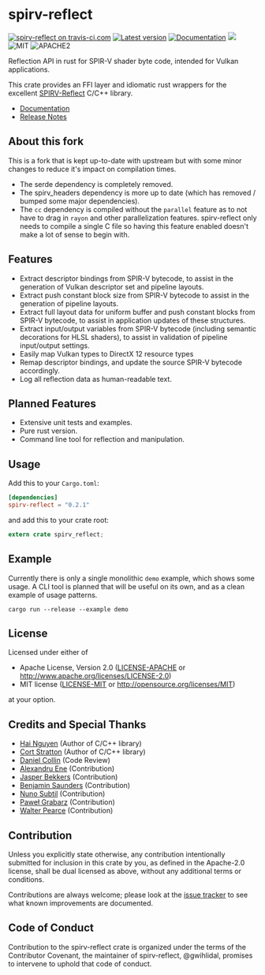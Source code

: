 spirv-reflect
========

[![spirv-reflect on travis-ci.com](https://travis-ci.com/gwihlidal/spirv-reflect-rs.svg?branch=master)](https://travis-ci.com/gwihlidal/spirv-reflect-rs)
[![Latest version](https://img.shields.io/crates/v/spirv-reflect.svg)](https://crates.io/crates/spirv-reflect)
[![Documentation](https://docs.rs/spirv-reflect/badge.svg)](https://docs.rs/spirv-reflect)
[![](https://tokei.rs/b1/github/gwihlidal/spirv-reflect-rs)](https://github.com/gwihlidal/spirv-reflect-rs)
![MIT](https://img.shields.io/badge/license-MIT-blue.svg)
![APACHE2](https://img.shields.io/badge/license-APACHE2-blue.svg)

Reflection API in rust for SPIR-V shader byte code, intended for Vulkan applications.

This crate provides an FFI layer and idiomatic rust wrappers for the excellent [SPIRV-Reflect](https://github.com/chaoticbob/SPIRV-Reflect) C/C++ library.

- [Documentation](https://docs.rs/spirv-reflect)
- [Release Notes](https://github.com/gwihlidal/spirv-reflect-rs/releases)

## About this fork

This is a fork that is kept up-to-date with upstream but with some minor changes to reduce it's impact on compilation times.

* The serde dependency is completely removed.
* The spirv_headers dependency is more up to date (which has removed / bumped some major dependencies).
* The `cc` dependency is compiled without the `parallel` feature as to not have to drag in `rayon` and other parallelization features. spirv-reflect only needs to compile a single C file so having this feature enabled doesn't make a lot of sense to begin with.

## Features

* Extract descriptor bindings from SPIR-V bytecode, to assist in the generation of Vulkan descriptor set and pipeline layouts.
* Extract push constant block size from SPIR-V bytecode to assist in the generation of pipeline layouts.
* Extract full layout data for uniform buffer and push constant blocks from SPIR-V bytecode, to assist in application updates of these structures.
* Extract input/output variables from SPIR-V bytecode (including semantic decorations for HLSL shaders), to assist in validation of pipeline input/output settings.
* Easily map Vulkan types to DirectX 12 resource types
* Remap descriptor bindings, and update the source SPIR-V bytecode accordingly.
* Log all reflection data as human-readable text.

## Planned Features

* Extensive unit tests and examples.
* Pure rust version.
* Command line tool for reflection and manipulation.

## Usage

Add this to your `Cargo.toml`:

```toml
[dependencies]
spirv-reflect = "0.2.1"
```

and add this to your crate root:

```rust
extern crate spirv_reflect;
```

## Example

Currently there is only a single monolithic `demo` example, which shows some usage. A CLI tool is planned that will be useful on its own, and as a clean example of usage patterns.

```shell
cargo run --release --example demo
```

## License

Licensed under either of

 * Apache License, Version 2.0 ([LICENSE-APACHE](LICENSE-APACHE) or http://www.apache.org/licenses/LICENSE-2.0)
 * MIT license ([LICENSE-MIT](LICENSE-MIT) or http://opensource.org/licenses/MIT)

at your option.

## Credits and Special Thanks

- [Hai Nguyen](https://github.com/chaoticbob) (Author of C/C++ library)
- [Cort Stratton](https://github.com/cdwfs) (Author of C/C++ library)
- [Daniel Collin](https://github.com/emoon) (Code Review)
- [Alexandru Ene](https://github.com/AlexEne) (Contribution)
- [Jasper Bekkers](https://github.com/Jasper-Bekkers) (Contribution)
- [Benjamin Saunders](https://github.com/Ralith) (Contribution)
- [Nuno Subtil](https://github.com/nsubtil) (Contribution)
- [Paweł Grabarz](https://github.com/Frizi) (Contribution)
- [Walter Pearce](https://github.com/jaynus) (Contribution)

## Contribution

Unless you explicitly state otherwise, any contribution intentionally submitted
for inclusion in this crate by you, as defined in the Apache-2.0 license, shall
be dual licensed as above, without any additional terms or conditions.

Contributions are always welcome; please look at the [issue tracker](https://github.com/gwihlidal/spirv-reflect-rs/issues) to see what
known improvements are documented.

## Code of Conduct

Contribution to the spirv-reflect crate is organized under the terms of the
Contributor Covenant, the maintainer of spirv-reflect, @gwihlidal, promises to
intervene to uphold that code of conduct.
